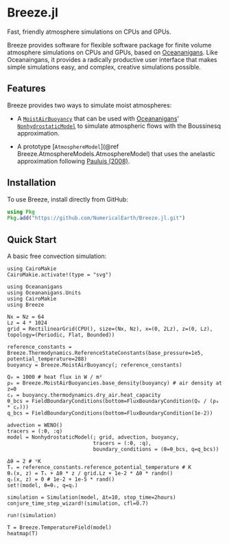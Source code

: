 # Breeze.jl

Fast, friendly atmosphere simulations on CPUs and GPUs.

Breeze provides software for flexible software package for finite volume atmosphere simulations on CPUs and GPUs, based on [Oceananigans](https://github.com/CliMA/Oceananigans.jl).
Like Oceanaingans, it provides a radically productive user interface that makes simple simulations easy, and complex, creative simulations possible.

## Features

Breeze provides two ways to simulate moist atmospheres:

* A [`MoistAirBuoyancy`](@ref) that can be used with [Oceananigans](https://clima.github.io/OceananigansDocumentation/stable/)' [`NonhydrostaticModel`](https://clima.github.io/OceananigansDocumentation/stable/appendix/library/#Oceananigans.Models.NonhydrostaticModels.NonhydrostaticModel-Tuple{}) to simulate atmospheric flows with the Boussinesq approximation.

* A prototype [`AtmosphereModel`](@ref Breeze.AtmosphereModels.AtmosphereModel) that uses the anelastic approximation following [Pauluis (2008)](https://journals.ametsoc.org/view/journals/atsc/65/8/200s7jas2475.1.xml).

## Installation

To use Breeze, install directly from GitHub:

```julia
using Pkg
Pkg.add("https://github.com/NumericalEarth/Breeze.jl.git")
```

## Quick Start

A basic free convection simulation:

```@setup intro
using CairoMakie
CairoMakie.activate!(type = "svg")
```

```@example intro
using Oceananigans
using Oceananigans.Units
using CairoMakie
using Breeze

Nx = Nz = 64
Lz = 4 * 1024
grid = RectilinearGrid(CPU(), size=(Nx, Nz), x=(0, 2Lz), z=(0, Lz), topology=(Periodic, Flat, Bounded))

reference_constants = Breeze.Thermodynamics.ReferenceStateConstants(base_pressure=1e5, potential_temperature=288)
buoyancy = Breeze.MoistAirBuoyancy(; reference_constants)

Q₀ = 1000 # heat flux in W / m²
ρ₀ = Breeze.MoistAirBuoyancies.base_density(buoyancy) # air density at z=0
cₚ = buoyancy.thermodynamics.dry_air.heat_capacity
θ_bcs = FieldBoundaryConditions(bottom=FluxBoundaryCondition(Q₀ / (ρ₀ * cₚ)))
q_bcs = FieldBoundaryConditions(bottom=FluxBoundaryCondition(1e-2))

advection = WENO()
tracers = (:θ, :q)
model = NonhydrostaticModel(; grid, advection, buoyancy,
                            tracers = (:θ, :q),
                            boundary_conditions = (θ=θ_bcs, q=q_bcs))

Δθ = 2 # ᵒK
Tₛ = reference_constants.reference_potential_temperature # K
θᵢ(x, z) = Tₛ + Δθ * z / grid.Lz + 1e-2 * Δθ * randn()
qᵢ(x, z) = 0 # 1e-2 + 1e-5 * rand()
set!(model, θ=θᵢ, q=qᵢ)

simulation = Simulation(model, Δt=10, stop_time=2hours)
conjure_time_step_wizard!(simulation, cfl=0.7)

run!(simulation)

T = Breeze.TemperatureField(model)
heatmap(T)
```
